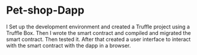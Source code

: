 # Pet-shop-Dapp
I Set up the development environment and created a Truffle project using a Truffle Box. Then I wrote the smart contract and compiled and migrated the smart contract. Then tested it. After that created a user interface to interact with the smart contract with the dapp in a browser.
